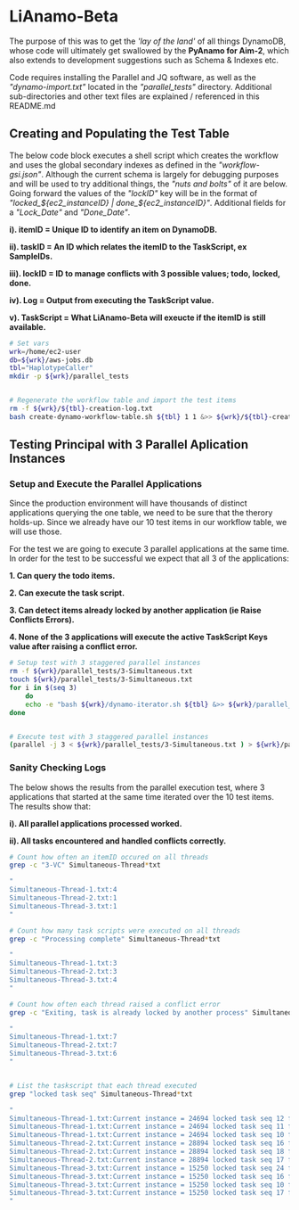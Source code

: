 # LiAnamo-Beta
The purpose of this was to get the *'lay of the land'* of all things DynamoDB, whose code will ultimately get swallowed by the **PyAnamo for Aim-2**, which also extends to development suggestions such as Schema & Indexes etc.

Code requires installing the Parallel and JQ software, as well as the *"dynamo-import.txt"* located in the *"parallel_tests"* directory. Additional sub-directories and other text files are explained / referenced in this README.md


## Creating and Populating the Test Table
The below code block executes a shell script which creates the workflow and uses the global secondary indexes as defined in the *"workflow-gsi.json"*. Although the current schema is largely for debugging purposes and will be used to try additional things, the *"nuts and bolts"* of it are below. Going forward the values of the *"lockID"* key will be in the format of *"locked_${ec2_instanceID} | done_${ec2_instanceID}"*. Additional fields for a *"Lock_Date"* and *"Done_Date"*.

**i). itemID = Unique ID to identify an item on DynamoDB.**

**ii). taskID = An ID which relates the itemID to the TaskScript, ex SampleIDs.**

**iii). lockID = ID to manage conflicts with 3 possible values; todo, locked, done.**

**iv). Log = Output from executing the TaskScript value.**

**v). TaskScript = What LiAnamo-Beta will exeucte if the itemID is still available.**


```bash
# Set vars
wrk=/home/ec2-user
db=${wrk}/aws-jobs.db
tbl="HaplotypeCaller"
mkdir -p ${wrk}/parallel_tests


# Regenerate the workflow table and import the test items
rm -f ${wrk}/${tbl}-creation-log.txt
bash create-dynamo-workflow-table.sh ${tbl} 1 1 &>> ${wrk}/${tbl}-creation-log.txt


```


## Testing Principal with 3 Parallel Aplication Instances

### Setup and Execute the Parallel Applications
Since the production environment will have thousands of distinct applications querying the one table, we need to be sure that the therory holds-up. Since we already have our 10 test items in our workflow table, we will use those.

For the test we are going to execute 3 parallel applications at the same time. In order for the test to be successful we expect that all 3 of the applications:


**1. Can query the todo items.**

**2. Can execute the task script.**

**3. Can detect items already locked by another application (ie Raise Conflicts Errors).**

**4. None of the 3 applications will execute the active TaskScript Keys value after raising a conflict error.**


```bash
# Setup test with 3 staggered parallel instances
rm -f ${wrk}/parallel_tests/3-Simultaneous.txt
touch ${wrk}/parallel_tests/3-Simultaneous.txt
for i in $(seq 3)
	do
	echo -e "bash ${wrk}/dynamo-iterator.sh ${tbl} &>> ${wrk}/parallel_tests/Simultaneous-Thread-${i}.txt" >> ${wrk}/parallel_tests/3-Simultaneous.txt
done


# Execute test with 3 staggered parallel instances
(parallel -j 3 < ${wrk}/parallel_tests/3-Simultaneous.txt ) > ${wrk}/parallel_tests/3-Simultaneous-Logging.txt
```


### Sanity Checking Logs
The below shows the results from the parallel execution test, where 3 applications that started at the same time iterated over the 10 test items. The results show that:

**i). All parallel applications processed worked.**

**ii). All tasks encountered and handled conflicts correctly.**

```bash
# Count how often an itemID occured on all threads
grep -c "3-VC" Simultaneous-Thread*txt

"
Simultaneous-Thread-1.txt:4
Simultaneous-Thread-2.txt:1
Simultaneous-Thread-3.txt:1
"

# Count how many task scripts were executed on all threads
grep -c "Processing complete" Simultaneous-Thread*txt

"
Simultaneous-Thread-1.txt:3
Simultaneous-Thread-2.txt:3
Simultaneous-Thread-3.txt:4
"

# Count how often each thread raised a conflict error
grep -c "Exiting, task is already locked by another process" Simultaneous-Thread*txt

"
Simultaneous-Thread-1.txt:7
Simultaneous-Thread-2.txt:7
Simultaneous-Thread-3.txt:6
"


# List the taskscript that each thread executed
grep "locked task seq" Simultaneous-Thread*txt

"
Simultaneous-Thread-1.txt:Current instance = 24694 locked task seq 12 for item = 3-VC
Simultaneous-Thread-1.txt:Current instance = 24694 locked task seq 11 for item = 6-VC
Simultaneous-Thread-1.txt:Current instance = 24694 locked task seq 10 for item = 5-VC
Simultaneous-Thread-2.txt:Current instance = 28894 locked task seq 16 for item = 7-VC
Simultaneous-Thread-2.txt:Current instance = 28894 locked task seq 18 for item = 8-VC
Simultaneous-Thread-2.txt:Current instance = 28894 locked task seq 17 for item = 4-VC
Simultaneous-Thread-3.txt:Current instance = 15250 locked task seq 24 for item = 10-VC
Simultaneous-Thread-3.txt:Current instance = 15250 locked task seq 16 for item = 1-VC
Simultaneous-Thread-3.txt:Current instance = 15250 locked task seq 10 for item = 2-VC
Simultaneous-Thread-3.txt:Current instance = 15250 locked task seq 17 for item = 9-VC
"
```

